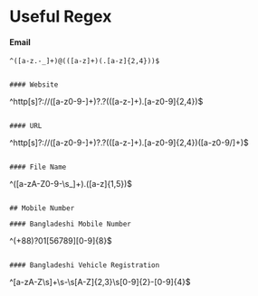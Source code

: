 # Useful Regex

#### Email

```
^([a-z.-_]+)@(([a-z]+)(.[a-z]{2,4}))$


#### Website

```
^http[s]?:\/\/([a-z0-9-]+)?.?(([a-z-]+).[a-z0-9]{2,4})$
```

#### URL

```
^http[s]?:\/\/([a-z0-9-]+)?.?(([a-z-]+).[a-z0-9]{2,4})([a-z0-9\/]+)$
```

#### File Name

```
^([a-zA-Z0-9-\s_]+).([a-z]{1,5})$
```

## Mobile Number

#### Bangladeshi Mobile Number

```
^(\+88)?01[56789][0-9]{8}$
```

#### Bangladeshi Vehicle Registration

```
^[a-zA-Z\s]+\s-\s[A-Z]{2,3}\s[0-9]{2}-[0-9]{4}$
```

